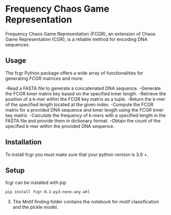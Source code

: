 # Frequency Chaos Game Representation

Frequency Chaos Game Representation (FCGR), an extension of Chaos Game Representation (CGR), is a reliable method for encoding DNA sequences.

## Usage

The fcgr Python package offers a wide array of functionalities for generating FCGR matrices and more:

-Read a FASTA file to generate a concatenated DNA sequence.
-Generate the FCGR kmer matrix key based on the specified kmer length.
-Retrieve the position of a k-mer within the FCGR key matrix as a tuple.
-Return the k-mer of the specified length located at the given index.
-Compute the FCGR matrix for a provided DNA sequence and kmer length using the FCGR kmer key matrix.
-Calculate the frequency of k-mers with a specified length in the FASTA file and provide them in dictionary format.
-Obtain the count of the specified k-mer within the provided DNA sequence.

## Installation
To install fcgr you must make sure that your python version is 3.9 +.


## Setup
fcgr can be installed with pip

```bash
pip install fcgr-0.1-py3-none-any.whl
```


3. The Motif finding folder contains the notebook for motif classification and the pickle model.


